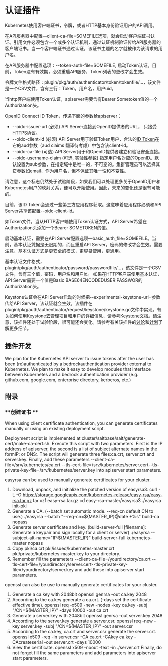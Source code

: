 # **认证插件**
Kubernetes使用客户端证书，令牌，或者HTTP基本身份验证用户的API调用。

在API服务器中配置—client-ca-file=SOMEFILE选项，就会启动客户端证书认证。引用文件必须包含一个或多个认证机制，通过认证机制验证传给API服务器的客户端证书。当一个客户端证书通过认证，该证书主题的名字就被作为该请求的用户名。

在API服务器中配置选项：--token-auth-file=SOMEFILE, 启动Token认证。目前，Token没有有效期，必须重启API服务，Token列表的更改才会生效。

令牌文件格式路径：plugin/pkg/auth/authenticator/token/tokenfile/...，该文件是一个CSV文件，含有三行：Token，用户名，用户uid。

当http客户端使用Token认证，apiserver需要含有Bearer Sometoken值的一个Authorization头。

OpenID Connect ID Token，传递下面的参数给apiserver：
- --oidc-issuer-url (必须) API Server连接到OpenID提供者的URL， 只接受HTTPS协议。
- --oidc-client-id (必须) API Server用于验证Token用户，合法的[ID Token](http://openid.net/specs/openid-connect-core-1_0.html#IDToken)在它的aud参数（aud claims 翻译待考虑）中包含该client-id。
- --oidc-ca-file (可选) API Server用于和OpenID提供者建立和验证安全连接。
- --oidc-username-claim (可选, 实验性参数) 指定用户名对应的OpenID。默认设置为sub参数，在指定域中是唯一的，不可变的。集群管理员可以选择其它参数如email，作为用户名，但不保证其唯一性和不变性。

请注意，这个标志仍然处于试验阶段，如果我们可以处理更多关于OpenID用户和Kubernetes用户的映射关系，便可以开始使用。因此，未来的变化还是很有可能的。

目前，该ID Token会通过一些第三方应用程序获取。这意味着应用程序必须和API Server共享该配置--oidc-client-id。

如Token文件，当从HTTP客户端使用Token认证方式，API Server希望在Authorization头添加一个Bearer SOMETOKEN的值。

启动基本认证，需要在API Server配置选项—basic_auth_file=SOMEFILE。当前，基本认证凭据是无限期的，而且重启API Server，密码的修改才会生效。需要注意，基本认证方式是更安全的模式，更容易使用，更通用。

基本认证文件格式，plugin/pkg/auth/authenticator/password/passwordfile/...，该文件是一个CSV文件，含有三个值，密码，用户名和用户id。
如果在HTTP客户端使用基本认证，API Server需要一个值是Basic BASE64ENCODEDUSER:PASSWOR的Authorization头。

Keystone认证会在API Server启动的时候把--experimental-keystone-url=<AuthURL>参数传给API Server，该认证就会生效。该插件在plugin/pkg/auth/authenticator/request/keystone/keystone.go文件中实现。有关如何使用Keystone去管理项目和用户的详细信息，请参考[Keystone文档](http://docs.openstack.org/developer/keystone/)。请注意，该插件还处于试验阶段，很可能还会变化。请参考有关该插件的[讨论](https://github.com/kubernetes/kubernetes/pull/11798#issuecomment-129655212)和[计划](https://github.com/kubernetes/kubernetes/issues/11626)了解更多细节。

## **插件开发** 
We plan for the Kubernetes API server to issue tokens after the user has been (re)authenticated by a bedrockauthentication provider external to Kubernetes. We plan to make it easy to develop modules that interface between Kubernetes and a bedrock authentication provider (e.g. github.com, google.com, enterprise directory, kerberos, etc.)

## **附录**
### **创建证书 **
When using client certificate authentication, you can generate certificates manually or using an existing deployment script.

Deployment script is implemented at cluster/saltbase/salt/generate-cert/make-ca-cert.sh. Execute this script with two parameters. First is the IP address of apiserver, the second is a list of subject alternate names in the formIP:<ip-address> or DNS:<dns-name>. The script will generate three files:ca.crt, server.crt and server.key. Finally, add these parameters --client-ca-file=/srv/kubernetes/ca.crt --tls-cert-file=/srv/kubernetes/server.cert--tls-private-key-file=/srv/kubernetes/server.key into apiserver start parameters.

easyrsa can be used to manually generate certificates for your cluster.

1.	Download, unpack, and initialize the patched version of easyrsa3.
curl -L -O https://storage.googleapis.com/kubernetes-release/easy-rsa/easy-rsa.tar.gz tar xzf easy-rsa.tar.gz cd easy-rsa-master/easyrsa3 ./easyrsa init-pki
2.	Generate a CA. (--batch set automatic mode. --req-cn default CN to use.)
./easyrsa --batch "--req-cn=${MASTER_IP}@date +%s" build-ca nopass
3.	Generate server certificate and key. (build-server-full [filename]: Generate a keypair and sign locally for a client or server)
./easyrsa --subject-alt-name="IP:${MASTER_IP}" build-server-full kubernetes-master nopass
4.	Copy pki/ca.crt pki/issued/kubernetes-master.crt pki/private/kubernetes-master.key to your directory.
5.	Remember fill the parameters --client-ca-file=/yourdirectory/ca.crt --tls-cert-file=/yourdirectory/server.cert--tls-private-key-file=/yourdirectory/server.key and add these into apiserver start parameters.

openssl can also be use to manually generate certificates for your cluster.
1.	Generate a ca.key with 2048bit openssl genrsa -out ca.key 2048
2.	According to the ca.key generate a ca.crt. (-days set the certificate effective time). openssl req -x509 -new -nodes -key ca.key -subj "/CN=${MASTER_IP}" -days 10000 -out ca.crt
3.	Generate a server.key with 2048bit openssl genrsa -out server.key 2048
4.	According to the server.key generate a server.csr. openssl req -new -key server.key -subj "/CN=${MASTER_IP}" -out server.csr
5.	According to the ca.key, ca.crt and server.csr generate the server.crt. openssl x509 -req -in server.csr -CA ca.crt -CAkey ca.key -CAcreateserial -out server.crt -days 10000
6.	View the certificate. openssl x509 -noout -text -in ./server.crt Finally, do not forget fill the same parameters and add parameters into apiserver start parameters.
